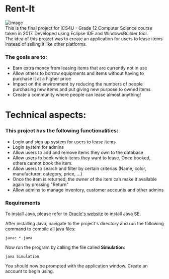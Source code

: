 # Rent-It
![image](https://user-images.githubusercontent.com/29266892/107098445-3a640980-67dd-11eb-93cd-6a0ee3522e10.png)  
This is the final project for ICS4U - Grade 12 Computer Science course taken in 2017. Developed using Eclipse IDE and WindowsBuilder tool.  
The idea of this project was to create an application for users to lease items instead of selling it like other platforms.  

### The goals are to:
- Earn extra money from leasing items that are currently not in use
- Allow others to borrow equipments and items without having to purchase it at a higher price
- Impact on the environment by reducing the numbers of people purchasing new items and put giving new purpose to owned items
- Create a community where people can lease almost anything!


# Technical aspects: 
### This project has the following functionalities:
- Login and sign up system for users to lease items 
- Login system for admins
- Allow users to add and remove items they own to the database
- Allow users to book which items they want to lease. Once booked, others cannot book the item. 
- Allow users to search and filter by certain criterias (Name, color, manufacturer, category, price, ...)
- Once the item is returned, the owner of the item can make it available again by pressing "Return"
- Allow admins to manage inventory, customer accounts and other admins


### Requirements  
To install Java, please refer to [Oracle's website](https://www.oracle.com/ca-en/java/technologies/javase-downloads.html) to install Java SE.  

After installing Java, navigate to the project's directory and run the following command to compile all java files:  
```
javac *.java
```

Now run the program by calling the file called **Simulation**:
```
java Simulation
```

You should now be prompted with the application window. Create an account to begin using.  
